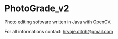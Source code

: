 # PhotoGrade_v2
Photo editing software written in Java with OpenCV.

For all informations contact: hrvoje.ditrih@gmail.com
